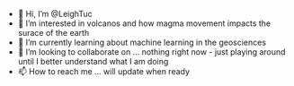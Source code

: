 - 👋 Hi, I’m @LeighTuc
- 👀 I’m interested in volcanos and how magma movement impacts the surace of the earth
- 🌱 I’m currently learning about machine learning in the geosciences
- 💞️ I’m looking to collaborate on ... nothing right now - just playing around until I better understand what I am doing
- 📫 How to reach me ... will update when ready

<!---
LeighTuc/LeighTuc is a ✨ special ✨ repository because its `README.md` (this file) appears on your GitHub profile.
You can click the Preview link to take a look at your changes.
--->
